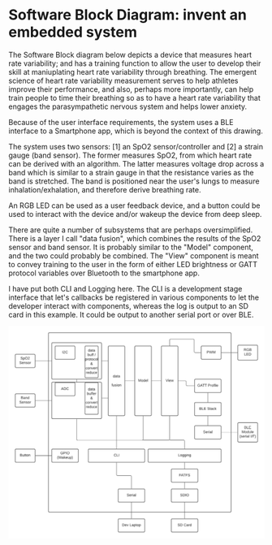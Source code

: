 # Software Block Diagram: invent an embedded system

The Software Block diagram below depicts a device that measures heart rate variability; and has a training function to allow the user to develop their skill at maniuplating heart rate variability through breathing. The emergent science of heart rate variability measurement serves to help athletes improve their performance, and also, perhaps more importantly, can help train people to time their breathing so as to have a heart rate variability that engages the parasympathetic nervous system and helps lower anxiety. 

Because of the user interface requirements, the system uses a BLE interface to a Smartphone app, which is beyond the context of this drawing. 

The system uses two sensors: [1] an SpO2 sensor/controller and [2] a strain gauge (band sensor). The former measures SpO2, from which heart rate can be derived with an algorithm. The latter measures voltage drop across a band which is similar to a strain gauge in that the resistance varies as the band is stretched. The band is positioned near the user's lungs to measure inhalation/exhalation, and therefore derive breathing rate. 

An RGB LED can be used as a user feedback device, and a button could be used to interact with the device and/or wakeup the device from deep sleep. 

There are quite a number of subsystems that are perhaps oversimplified. There is a layer I call "data fusion", which combines the results of the SpO2 sensor and band sensor. It is probably similar to the "Model" component, and the two could probably be combined. The "View" component is meant to convey training to the user in the form of either LED brightness or GATT protocol variables over Bluetooth to the smartphone app. 

I have put both CLI and Logging here. The CLI is a development stage interface that let's callbacks be registered in various components to let the developer interact with components, whereas the log is output to an SD card in this example. It could be output to another serial port or over BLE.

![](assign021.png)